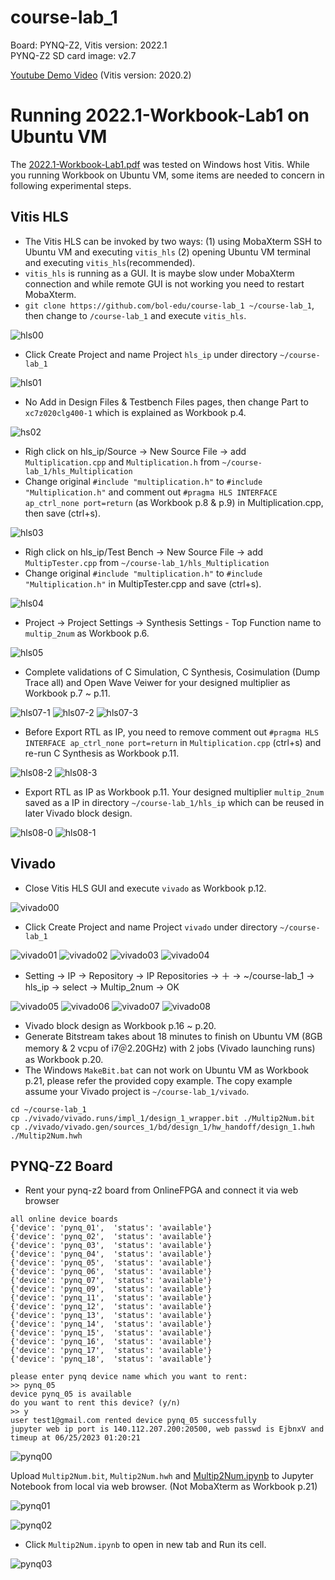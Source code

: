 # course-lab_1
Board: PYNQ-Z2, Vitis version: 2022.1 <br />
PYNQ-Z2 SD card image: v2.7 

[Youtube Demo Video](https://youtu.be/bXwMO-fN6BM) (Vitis version: 2020.2)

# Running 2022.1-Workbook-Lab1 on Ubuntu VM
The [2022.1-Workbook-Lab1.pdf](https://github.com/bol-edu/course-lab_1/blob/2022.1/2022.1-Workbook-Lab1.pdf) was tested on Windows host Vitis. While you running Workbook on Ubuntu VM, some items are needed to concern in following experimental steps.

## Vitis HLS
* The Vitis HLS can be invoked by two ways: (1) using MobaXterm SSH to Ubuntu VM and executing `vitis_hls` (2) opening Ubuntu VM terminal and executing `vitis_hls`(recommended).
* `vitis_hls` is running as a GUI. It is maybe slow under MobaXterm connection and while remote GUI is not working you need to restart MobaXterm.
* `git clone https://github.com/bol-edu/course-lab_1 ~/course-lab_1`, then change to `/course-lab_1` and execute `vitis_hls`.

![hls00](https://github.com/bol-edu/course-lab_1/assets/98332019/48d7250d-43b9-4399-b6e2-46cd71f21a5c)
  
* Click Create Project and name Project `hls_ip` under directory `~/course-lab_1`

![hls01](https://github.com/bol-edu/course-lab_1/assets/98332019/21a3a6e8-6f34-494b-a5eb-ef280aef8f70)

* No Add in Design Files & Testbench Files pages, then change Part to `xc7z020clg400-1` which is explained as Workbook p.4.

![hs02](https://github.com/bol-edu/course-lab_1/assets/98332019/13828340-eaf1-4fef-b0e7-61cbb53ccb54)

* Righ click on hls_ip/Source -> New Source File -> add `Multiplication.cpp` and `Multiplication.h` from `~/course-lab_1/hls_Multiplication`
* Change original `#include "multiplication.h"` to `#include "Multiplication.h"` and comment out `#pragma HLS INTERFACE ap_ctrl_none port=return` (as Workbook p.8 & p.9) in Multiplication.cpp, then save (ctrl+s).
  
![hls03](https://github.com/bol-edu/course-lab_1/assets/98332019/988d6181-a8c9-40ff-a146-fd33940869f9)

* Righ click on hls_ip/Test Bench -> New Source File -> add `MultipTester.cpp` from `~/course-lab_1/hls_Multiplication`
* Change original `#include "multiplication.h"` to `#include "Multiplication.h"` in MultipTester.cpp and save (ctrl+s).

![hls04](https://github.com/bol-edu/course-lab_1/assets/98332019/5d6e0ea8-26fc-4eb4-8a7a-0eef53a519ec)

* Project -> Project Settings -> Synthesis Settings - Top Function name to `multip_2num` as Workbook p.6.

![hls05](https://github.com/bol-edu/course-lab_1/assets/98332019/a98bf20a-4c5f-4a79-816f-a679d4ec591e)

* Complete validations of C Simulation, C Synthesis, Cosimulation (Dump Trace all) and Open Wave Veiwer for your designed multiplier as Workbook p.7 ~ p.11.

![hls07-1](https://github.com/bol-edu/course-lab_1/assets/98332019/33e40c06-760b-4b09-866b-48249c19892c)
![hls07-2](https://github.com/bol-edu/course-lab_1/assets/98332019/e38662e6-23f5-420a-b768-bd2119f2ff8b)
![hls07-3](https://github.com/bol-edu/course-lab_1/assets/98332019/58bb0a54-4106-49d3-8c57-1b359a1171f3)

* Before Export RTL as IP, you need to remove comment out `#pragma HLS INTERFACE ap_ctrl_none port=return` in `Multiplication.cpp` (ctrl+s) and re-run C Synthesis as Workbook p.11.

![hls08-2](https://github.com/bol-edu/course-lab_1/assets/98332019/1591db57-de30-44c5-ac9a-ad248cd5f6f9)
![hls08-3](https://github.com/bol-edu/course-lab_1/assets/98332019/01200611-106a-400e-a246-9348cd6e864e)


* Export RTL as IP as Workbook p.11. Your designed multiplier `multip_2num` saved as a IP in directory `~/course-lab_1/hls_ip` which can be reused in later Vivado block design.
    
![hls08-0](https://github.com/bol-edu/course-lab_1/assets/98332019/6c3af30a-56ab-47ce-b33c-f17e1dad8823)
![hls08-1](https://github.com/bol-edu/course-lab_1/assets/98332019/1bb55065-36c7-4840-bcde-8000cd7f2a48)


## Vivado
* Close Vitis HLS GUI and execute `vivado` as Workbook p.12.

![vivado00](https://github.com/bol-edu/course-lab_1/assets/98332019/72290594-2f1d-43d3-a1dd-577c2e7f0ecd)

* Click Create Project and name Project `vivado` under directory `~/course-lab_1`

![vivado01](https://github.com/bol-edu/course-lab_1/assets/98332019/7c02e145-5673-4ae6-a750-389e2e2f85a1)
![vivado02](https://github.com/bol-edu/course-lab_1/assets/98332019/59a863c1-ccd1-4bbc-93f6-57b1ffc4a507)
![vivado03](https://github.com/bol-edu/course-lab_1/assets/98332019/61b4d83c-a5bc-4b23-ad2c-8307cb7fdcf0)
![vivado04](https://github.com/bol-edu/course-lab_1/assets/98332019/8cbd7dce-4521-4b00-95f1-f844fde70b15)

* Setting -> IP -> Repository -> IP Repositories -> ＋ -> ~/course-lab_1 -> hls_ip -> select -> Multip_2num -> OK

![vivado05](https://github.com/bol-edu/course-lab_1/assets/98332019/259b9725-1a62-4082-bddf-a821495b82e1)
![vivado06](https://github.com/bol-edu/course-lab_1/assets/98332019/8052fd17-46c0-425c-b866-102c55ff7c52)
![vivado07](https://github.com/bol-edu/course-lab_1/assets/98332019/634721b5-545f-4233-8622-fdaa76f9e962)
![vivado08](https://github.com/bol-edu/course-lab_1/assets/98332019/92315a20-3e6e-4e66-bb1d-ac35b829d0b5)

* Vivado block design as Workbook p.16 ~ p.20.
* Generate Bitstream takes about 18 minutes to finish on Ubuntu VM (8GB memory & 2 vcpu of i7＠2.20GHz) with 2 jobs (Vivado launching runs) as Workbook p.20.
* The Windows `MakeBit.bat` can not work on Ubuntu VM as Workbook p.21, please refer the provided copy example. The copy example assume your Vivado project is `~/course-lab_1/vivado`.
```console
cd ~/course-lab_1
cp ./vivado/vivado.runs/impl_1/design_1_wrapper.bit ./Multip2Num.bit
cp ./vivado/vivado.gen/sources_1/bd/design_1/hw_handoff/design_1.hwh ./Multip2Num.hwh
```
## PYNQ-Z2 Board
* Rent your pynq-z2 board from OnlineFPGA and connect it via web browser
```
all online device boards
{'device': 'pynq_01',  'status': 'available'}
{'device': 'pynq_02',  'status': 'available'}
{'device': 'pynq_03',  'status': 'available'}
{'device': 'pynq_04',  'status': 'available'}
{'device': 'pynq_05',  'status': 'available'}
{'device': 'pynq_06',  'status': 'available'}
{'device': 'pynq_07',  'status': 'available'}
{'device': 'pynq_09',  'status': 'available'}
{'device': 'pynq_11',  'status': 'available'}
{'device': 'pynq_12',  'status': 'available'}
{'device': 'pynq_13',  'status': 'available'}
{'device': 'pynq_14',  'status': 'available'}
{'device': 'pynq_15',  'status': 'available'}
{'device': 'pynq_16',  'status': 'available'}
{'device': 'pynq_17',  'status': 'available'}
{'device': 'pynq_18',  'status': 'available'}

please enter pynq device name which you want to rent:
>> pynq_05
device pynq_05 is available
do you want to rent this device? (y/n)
>> y
user test1@gmail.com rented device pynq_05 successfully
jupyter web ip port is 140.112.207.200:20500, web passwd is EjbnxV and timeup at 06/25/2023 01:20:21

```
![pynq00](https://github.com/bol-edu/course-lab_1/assets/98332019/6d432bb8-759e-40ea-82fb-de039dd3a10c)

Upload `Multip2Num.bit`, `Multip2Num.hwh` and [Multip2Num.ipynb](https://github.com/bol-edu/course-lab_1/blob/2022.1/ipy_Multip2Num/Multip2Num.ipynb) to Jupyter Notebook from local via web browser. (Not MobaXterm as Workbook p.21)

![pynq01](https://github.com/bol-edu/course-lab_1/assets/98332019/0b23df28-f28d-45b6-af34-58c404089b3d)

![pynq02](https://github.com/bol-edu/course-lab_1/assets/98332019/b4981f5d-1f2d-459f-9236-b84130a43c6d)

* Click `Multip2Num.ipynb` to open in new tab and Run its cell.

![pynq03](https://github.com/bol-edu/course-lab_1/assets/98332019/ff06fc30-c7c5-4691-afb7-49690c5b22cd)


